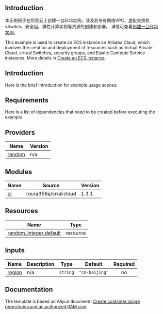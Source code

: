 ## Introduction

<!-- DOCS_DESCRIPTION_CN -->
本示例用于在阿里云上创建一台ECS实例，涉及到专有网络VPC、虚拟交换机vSwitch、安全组、弹性计算实例等资源的创建和部署。
详情可查看[创建一台ECS实例](https://help.aliyun.com/document_detail/95829.html)。
<!-- DOCS_DESCRIPTION_CN -->

<!-- DOCS_DESCRIPTION_EN -->
This example is used to create an ECS instance on Alibaba Cloud, which involves the creation and deployment of resources such as Virtual Private Cloud, virtual Switches, security groups, and Elastic Compute Service instances.
More details in [Create an ECS instance](https://help.aliyun.com/document_detail/95829.html).
<!-- DOCS_DESCRIPTION_EN -->

## Introduction

Here is the brief introduction for example usage scenes.

## Requirements

Here is a list of dependencies that need to be created before executing the example

<!-- BEGIN_TF_DOCS -->
## Providers

| Name | Version |
|------|---------|
| <a name="provider_random"></a> [random](#provider\_random) | n/a |

## Modules

| Name | Source | Version |
|------|--------|---------|
| <a name="module_cr"></a> [cr](#module\_cr) | roura356a/cr/alicloud | 1.3.1 |

## Resources

| Name | Type |
|------|------|
| [random_integer.default](https://registry.terraform.io/providers/hashicorp/random/latest/docs/resources/integer) | resource |

## Inputs

| Name | Description | Type | Default | Required |
|------|-------------|------|---------|:--------:|
| <a name="input_region"></a> [region](#input\_region) | n/a | `string` | `"cn-beijing"` | no |
<!-- END_TF_DOCS -->
## Documentation
<!-- docs-link -->

The template is based on Aliyun document: [Create container image repositories and an authorized RAM user](http://help.aliyun.com/document_detail/148892.html)

<!-- docs-link -->
